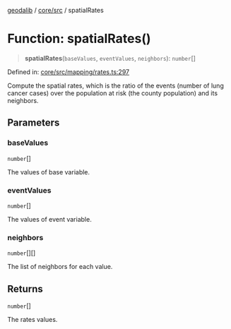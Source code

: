 [geodalib](../../../modules.md) / [core/src](../index.md) / spatialRates

# Function: spatialRates()

> **spatialRates**(`baseValues`, `eventValues`, `neighbors`): `number`[]

Defined in: [core/src/mapping/rates.ts:297](https://github.com/GeoDaCenter/geoda-lib/blob/04471ecd75dbfe13a0a0fbff4b6e7d785ad0f8e7/js/packages/core/src/mapping/rates.ts#L297)

Compute the spatial rates, which is the ratio of the events (number of lung cancer cases)
over the population at risk (the county population) and its neighbors.

## Parameters

### baseValues

`number`[]

The values of base variable.

### eventValues

`number`[]

The values of event variable.

### neighbors

`number`[][]

The list of neighbors for each value.

## Returns

`number`[]

The rates values.
